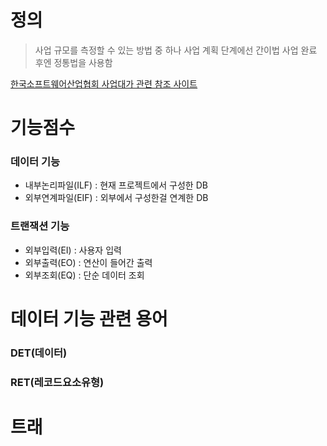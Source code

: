 # 정의

> 사업 규모를 측정할 수 있는 방법 중 하나
> 사업 계획 단계에선 간이법 사업 완료 후엔 정통법을 사용함

[한국소프트웨어산업협회 사업대가 관련 참조 사이트](https://www.sw.or.kr/site/sw/01/10101000000002017062610.jsp)

# 기능점수

### 데이터 기능
- 내부논리파일(ILF) : 현재 프로젝트에서 구성한 DB
- 외부연계파일(EIF) : 외부에서 구성한걸 연계한 DB

### 트랜잭션 기능
- 외부입력(EI) : 사용자 입력
- 외부출력(EO) : 연산이 들어간 출력
- 외부조회(EQ) : 단순 데이터 조회

# 데이터 기능 관련 용어
### DET(데이터)

### RET(레코드요소유형)

# 트래